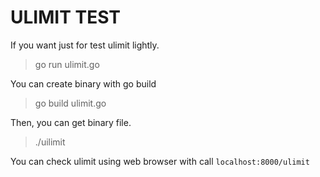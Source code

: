 # ULIMIT TEST

If you want just for test ulimit lightly.

> go run ulimit.go

You can create binary with go build

> go build ulimit.go

Then, you can get binary file.

> ./uilimit

You can check ulimit using web browser with call ``localhost:8000/ulimit``
